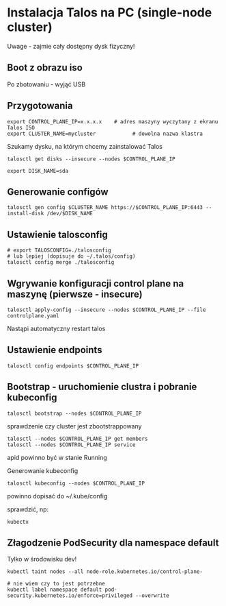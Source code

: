 # Instalacja Talos na PC (single-node cluster)
Uwage - zajmie cały dostępny dysk fizyczny!

## Boot z obrazu iso
Po zbotowaniu - wyjąć USB

## Przygotowania
```
export CONTROL_PLANE_IP=x.x.x.x    # adres maszyny wyczytany z ekranu Talos ISO
export CLUSTER_NAME=mycluster            # dowolna nazwa klastra
```

Szukamy dysku, na którym chcemy zainstalować Talos
```
talosctl get disks --insecure --nodes $CONTROL_PLANE_IP

export DISK_NAME=sda
```

## Generowanie configów
```
talosctl gen config $CLUSTER_NAME https://$CONTROL_PLANE_IP:6443 --install-disk /dev/$DISK_NAME
```

## Ustawienie talosconfig
```
# export TALOSCONFIG=./talosconfig
# lub lepiej (dopisuje do ~/.talos/config)
talosctl config merge ./talosconfig
```

## Wgrywanie konfiguracji control plane na maszynę (pierwsze - insecure)
```
talosctl apply-config --insecure --nodes $CONTROL_PLANE_IP --file controlplane.yaml
```
Nastąpi automatyczny restart talos

## Ustawienie endpoints 
```
talosctl config endpoints $CONTROL_PLANE_IP
```


## Bootstrap - uruchomienie clustra i pobranie kubeconfig
```
talosctl bootstrap --nodes $CONTROL_PLANE_IP
```

sprawdzenie czy cluster jest zbootstrappowany
```
talosctl --nodes $CONTROL_PLANE_IP get members
talosctl --nodes $CONTROL_PLANE_IP service
```
apid powinno być w stanie Running


Generowanie kubeconfig
```
talosctl kubeconfig --nodes $CONTROL_PLANE_IP
```
powinno dopisać do ~/.kube/config

sprawdzić, np:
```
kubectx
```

## Złagodzenie PodSecurity dla namespace default

Tylko w środowisku dev!
```
kubectl taint nodes --all node-role.kubernetes.io/control-plane-

# nie wiem czy to jest potrzebne
kubectl label namespace default pod-security.kubernetes.io/enforce=privileged --overwrite
```

